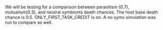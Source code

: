 We will be testing for a comparison between parasitism (0.7), mutualism(0.3), and neutral symbionts death chances. The host base death chance is 0.5. ONLY_FIRST_TASK_CREDIT is on. A no syms simulation was run to compare as well.